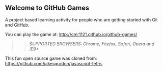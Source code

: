 ## Welcome to GitHub Games

A project based learning activity for people who are getting started with Git and GitHub.

You can play the game at: http://cmr1121.github.io/github-games/

>> _*SUPPORTED BROWSERS*: Chrome, Firefox, Safari, Opera and IE9+_

This fun open source game was cloned from: https://github.com/jakesgordon/javascript-tetris

